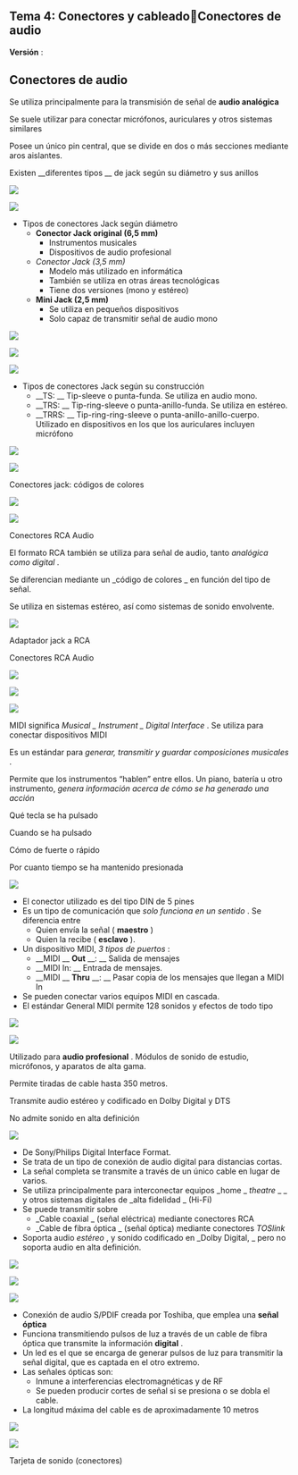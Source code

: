 ## Tema 4: Conectores y cableadoConectores de audio

__Versión__ :

## Conectores de audio

Se utiliza principalmente para la transmisión de señal de  __audio analógica__

Se suele utilizar para conectar micrófonos\, auriculares y otros sistemas similares

Posee un único pin central\, que se divide en dos o más secciones mediante aros aislantes\.

Existen  __diferentes tipos __ de jack según su diámetro y sus anillos

![](img/6%20Conectores%20de%20audio0.png)

![](img/6%20Conectores%20de%20audio1.png)

* Tipos de conectores Jack según diámetro
  * __Conector Jack original \(6\,5 mm\)__
    * Instrumentos musicales
    * Dispositivos de audio profesional
  * _Conector Jack \(3\,5 mm\)_
    * Modelo más utilizado en informática
    * También se utiliza en otras áreas tecnológicas
    * Tiene dos versiones \(mono y estéreo\)
  * __Mini Jack \(2\,5 mm\)__
    * Se utiliza en pequeños dispositivos
    * Solo capaz de transmitir señal de audio mono

![](img/6%20Conectores%20de%20audio2.jpg)

![](img/6%20Conectores%20de%20audio3.jpg)

![](img/6%20Conectores%20de%20audio4.jpg)

* Tipos de conectores Jack según su construcción
  * __TS: __ Tip\-sleeve o punta\-funda\. Se utiliza en audio mono\.
  * __TRS: __ Tip\-ring\-sleeve o punta\-anillo\-funda\. Se utiliza en estéreo\.
  * __TRRS: __ Tip\-ring\-ring\-sleeve o punta\-anillo\-anillo\-cuerpo\. Utilizado en dispositivos en los que los auriculares incluyen micrófono

![](img/6%20Conectores%20de%20audio5.jpg)

![](img/6%20Conectores%20de%20audio6.jpg)

Conectores jack: códigos de colores

![](img/6%20Conectores%20de%20audio7.jpg)

![](img/6%20Conectores%20de%20audio8.jpg)

Conectores RCA Audio

El formato RCA también se utiliza para señal de audio\, tanto  _analógica como digital_ \.

Se diferencian mediante un  _código de colores _ en función del tipo de señal\.

Se utiliza en sistemas estéreo\, así como sistemas de sonido envolvente\.

![](img/6%20Conectores%20de%20audio9.jpg)

Adaptador jack a RCA

Conectores RCA Audio

![](img/6%20Conectores%20de%20audio10.png)

![](img/6%20Conectores%20de%20audio11.jpg)

![](img/6%20Conectores%20de%20audio12.png)

MIDI significa  _Musical _  _Instrument_  _ Digital Interface_ \. Se utiliza para conectar dispositivos MIDI

Es un estándar para  _generar\, transmitir y guardar composiciones musicales_ \.

Permite que los instrumentos “hablen” entre ellos\. Un piano\, batería u otro instrumento\,  _genera información acerca de cómo se ha generado una acción_

Qué tecla se ha pulsado

Cuando se ha pulsado

Cómo de fuerte o rápido

Por cuanto tiempo se ha mantenido presionada

![](img/6%20Conectores%20de%20audio13.png)

* El conector utilizado es del tipo DIN de 5 pines
* Es un tipo de comunicación que  _solo funciona en un sentido_ \. Se diferencia entre
  * Quien envía la señal \( __maestro__ \)
  * Quien la recibe \( __esclavo__ \)\.
* Un dispositivo MIDI\,  _3 tipos de puertos_ :
  * __MIDI __  __Out__  __: __ Salida de mensajes
  * __MIDI In: __ Entrada de mensajes\.
  * __MIDI __  __Thru__  __: __ Pasar copia de los mensajes que llegan a MIDI In
* Se pueden conectar varios equipos MIDI en cascada\.
* El estándar General MIDI permite 128 sonidos y efectos de todo tipo

![](img/6%20Conectores%20de%20audio14.gif)

![](img/6%20Conectores%20de%20audio15.jpg)

Utilizado para  __audio profesional__ \. Módulos de sonido de estudio\, micrófonos\, y aparatos de alta gama\.

Permite tiradas de cable hasta 350 metros\.

Transmite audio estéreo y codificado en Dolby Digital y DTS

No admite sonido en alta definición

![](img/6%20Conectores%20de%20audio16.png)

* De Sony/Philips Digital Interface Format\.
* Se trata de un tipo de conexión de audio digital para distancias cortas\.
* La señal completa se transmite a través de un único cable en lugar de varios\.
* Se utiliza principalmente para interconectar equipos  _home _  _theatre_  _ _ y otros sistemas digitales de  _alta fidelidad _ \(Hi\-Fi\)
* Se puede transmitir sobre
  * _Cable coaxial _ \(señal eléctrica\) mediante conectores RCA
  * _Cable de fibra óptica _ \(señal óptica\) mediante conectores  _TOSlink_
* Soporta audio  _estéreo_ \, y sonido codificado en  _Dolby Digital\, _ pero no soporta audio en alta definición\.

![](img/6%20Conectores%20de%20audio17.png)

![](img/6%20Conectores%20de%20audio18.png)

![](img/6%20Conectores%20de%20audio19.jpg)

* Conexión de audio S/PDIF creada por Toshiba\, que emplea una  __señal óptica__
* Funciona transmitiendo pulsos de luz a través de un cable de fibra óptica que transmite la información  __digital__ \.
* Un led es el que se encarga de generar pulsos de luz para transmitir la señal digital\, que es captada en el otro extremo\.
* Las señales ópticas son:
  * Inmune a interferencias electromagnéticas y de RF
  * Se pueden producir cortes de señal si se presiona o se dobla el cable\.
* La longitud máxima del cable es de aproximadamente 10 metros

![](img/6%20Conectores%20de%20audio20.png)

![](img/6%20Conectores%20de%20audio21.png)

Tarjeta de sonido \(conectores\)

